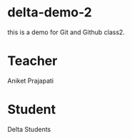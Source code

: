 # delta-demo-2
this is a demo for Git and Github class2.

# Teacher 
Aniket Prajapati 

# Student 
Delta Students 
